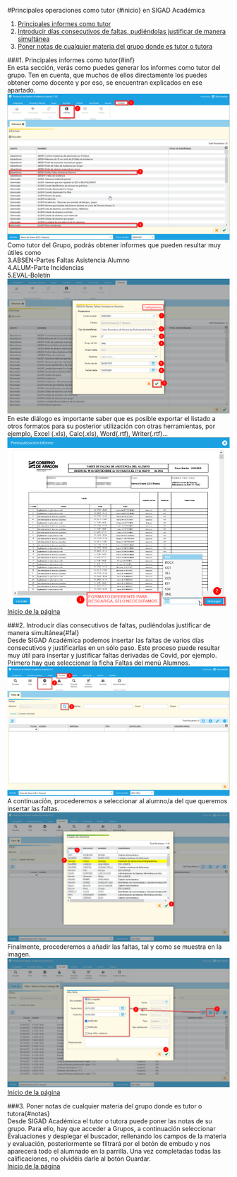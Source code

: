 #Principales operaciones como tutor {#inicio} en SIGAD Académica

1. [Principales informes como tutor](#inf)  
2. [Introducir días consecutivos de faltas, pudiéndolas justificar de manera simultánea](#fal)
3. [Poner notas de cualquier materia del grupo donde es tutor o tutora](#notas)  

###1. Principales informes como tutor{#inf}  
En esta sección, verás como puedes generar los informes como tutor del grupo. Ten en cuenta, que muchos de ellos directamente los puedes obtener como docente y por eso, se encuentran explicados en ese apartado.
![Informes 1](https://raw.githubusercontent.com/catedu/curso-basico-sigad/master/img/academica/tutor/imprimir_informes/1.png)  
Como tutor del Grupo, podrás obtener informes que pueden resultar muy útiles como  
3.ABSEN-Partes Faltas Asistencia Alumno  
4.ALUM-Parte Incidencias  
5.EVAL-Boletín  
![Informes 2](https://raw.githubusercontent.com/catedu/curso-basico-sigad/master/img/academica/tutor/imprimir_informes/2.png)  
En este diálogo es importante saber que es posible exportar el listado a otros formatos para su posterior utilización con otras herramientas, por ejemplo, Excel (.xls), Calc(.xls), Word(.rtf), Writer(.rtf)...
![Informes 3](https://raw.githubusercontent.com/catedu/curso-basico-sigad/master/img/academica/tutor/imprimir_informes/3.png)  
[Inicio de la página](#inicio)

###2. Introducir días consecutivos de faltas, pudiéndolas justificar de manera simultánea{#fal}  
Desde SIGAD Académica podemos insertar las faltas de varios días consecutivos y justificarlas en un sólo paso. Este proceso puede resultar muy útil para insertar y justificar faltas derivadas de Covid, por ejemplo.
Primero hay que seleccionar la ficha Faltas del menú Alumnos.  
![Faltas 1](https://raw.githubusercontent.com/catedu/curso-basico-sigad/master/img/academica/tutor/insertar_faltas/1.png)   
A continuación, procederemos a seleccionar al alumno/a del que queremos insertar las faltas.  
![Faltas 2](https://raw.githubusercontent.com/catedu/curso-basico-sigad/master/img/academica/tutor/insertar_faltas/2.png)  
Finalmente, procederemos a añadir las faltas, tal y como se muestra en la imagen.  
![Faltas 3](https://raw.githubusercontent.com/catedu/curso-basico-sigad/master/img/academica/tutor/insertar_faltas/3.png)  
[Inicio de la página](#inicio)

###3. Poner notas de cualquier materia del grupo donde es tutor o tutora{#notas}  
Desde SIGAD Académica el tutor o tutora puede poner las notas de su grupo. Para ello, hay que acceder a Grupos, a continuación seleccionar Evaluaciones y desplegar el buscador, rellenando los campos de la materia y evaluación, posteriormente se filtrará por el botón de embudo y nos aparecerá todo el alumnado en la parrilla. Una vez completadas todas las calificaciones, no olvidéis darle al botón Guardar.      
[Inicio de la página](#inicio)  